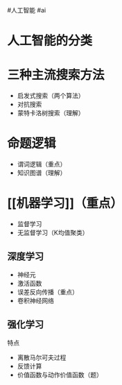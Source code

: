 #人工智能 #ai 

# 人工智能的分类

# 三种主流搜索方法

- 启发式搜索（两个算法）
- 对抗搜索
- 蒙特卡洛树搜索（理解）

# 命题逻辑

- 谓词逻辑（重点）
- 知识图谱（理解）

# [[机器学习]]（重点）

- 监督学习
- 无监督学习（K均值聚类）

## 深度学习

- 神经元
- 激活函数
- 误差反向传播（重点）
- 卷积神经网络

## 强化学习

特点

- 离散马尔可夫过程
- 反馈计算
- 价值函数与动作价值函数（题）

